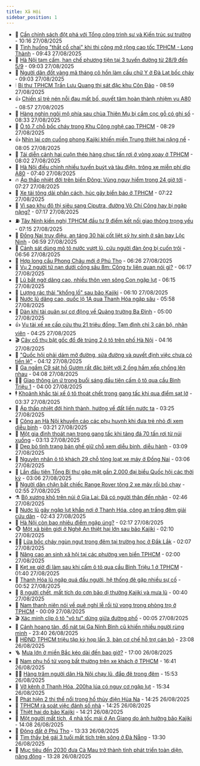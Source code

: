 ```yaml
---
title: Xã Hội
sidebar_position: 1
---
```


<!-- dantri-xa-hoi:START -->
- 🫣 [Cần chính sách đột phá với Tổng công trình sư và Kiến trúc sư trưởng](https://dantri.com.vn/xa-hoi/can-chinh-sach-dot-pha-voi-tong-cong-trinh-su-va-kien-truc-su-truong-20250827170844960.htm) - 10:16 27/08/2025
- 💼 [Tình huống &quot;thắt cổ chai&quot; khi thi công mở rộng cao tốc TPHCM - Long Thành](https://dantri.com.vn/xa-hoi/tinh-huong-that-co-chai-khi-thi-cong-mo-rong-cao-toc-tphcm-long-thanh-20250827162014538.htm) - 09:43 27/08/2025
- 🎊 [Hà Nội tạm cấm, hạn chế phương tiện tại 3 tuyến đường từ 28/9 đến 5/9](https://dantri.com.vn/xa-hoi/ha-noi-tam-cam-han-che-phuong-tien-tai-3-tuyen-duong-tu-289-den-59-20250827155238470.htm) - 09:03 27/08/2025
- 🙉 [Người dân đốt vàng mã tháng cô hồn làm cầu chữ Y ở Đà Lạt bốc cháy](https://dantri.com.vn/xa-hoi/nguoi-dan-dot-vang-ma-thang-co-hon-lam-cau-chu-y-o-da-lat-boc-chay-20250827154725767.htm) - 09:03 27/08/2025
- 🕯 [Bí thư TPHCM Trần Lưu Quang thị sát đặc khu Côn Đảo](https://dantri.com.vn/xa-hoi/bi-thu-tphcm-tran-luu-quang-thi-sat-dac-khu-con-dao-20250827121156735.htm) - 08:59 27/08/2025
- 👍 [Chiến sĩ trẻ nén nỗi đau mất bố, quyết tâm hoàn thành nhiệm vụ A80](https://dantri.com.vn/xa-hoi/chien-si-tre-nen-noi-dau-mat-bo-quyet-tam-hoan-thanh-nhiem-vu-a80-20250827154155292.htm) - 08:57 27/08/2025
- 🤖 [Hàng nghìn ngôi mộ phía sau chùa Thiên Mụ bị cắm cọc gỗ có ghi số](https://dantri.com.vn/xa-hoi/hang-nghin-ngoi-mo-phia-sau-chua-thien-mu-bi-cam-coc-go-co-ghi-so-20250827151126932.htm) - 08:33 27/08/2025
- 🙉 [Ô tô 7 chỗ bốc cháy trong Khu Công nghệ cao TPHCM](https://dantri.com.vn/xa-hoi/o-to-7-cho-boc-chay-trong-khu-cong-nghe-cao-tphcm-20250827151250745.htm) - 08:29 27/08/2025
- 👍 [Nhìn lại cơn cuồng phong Kajiki khiến miền Trung thiệt hại nặng nề](https://dantri.com.vn/xa-hoi/nhin-lai-con-cuong-phong-kajiki-khien-mien-trung-thiet-hai-nang-ne-20250827142023374.htm) - 08:05 27/08/2025
- 🗽 [Tái diễn cảnh hai cuộn thép hàng chục tấn rơi ở vòng xoay ở TPHCM](https://dantri.com.vn/xa-hoi/tai-dien-canh-hai-cuon-thep-hang-chuc-tan-roi-o-vong-xoay-o-tphcm-20250827143914631.htm) - 08:02 27/08/2025
- 🗽 [Hà Nội điều chỉnh nhiều tuyến buýt và tàu điện, trông xe miễn phí dịp A80](https://dantri.com.vn/xa-hoi/ha-noi-dieu-chinh-nhieu-tuyen-buyt-va-tau-dien-trong-xe-mien-phi-dip-a80-20250827114456809.htm) - 07:40 27/08/2025
- 🔥 [Áp thấp nhiệt đới trên biển Đông: Vùng nguy hiểm trong 24 giờ tới](https://dantri.com.vn/xa-hoi/ap-thap-nhiet-doi-tren-bien-dong-vung-nguy-hiem-trong-24-gio-toi-20250827141924299.htm) - 07:27 27/08/2025
- 🦒 [Xe tải tông dải phân cách, húc gãy biển báo ở TPHCM](https://dantri.com.vn/xa-hoi/xe-tai-tong-dai-phan-cach-huc-gay-bien-bao-o-tphcm-20250827141912727.htm) - 07:22 27/08/2025
- 🧐 [Vì sao khu đô thị siêu sang Ciputra, đường Võ Chí Công hay bị ngập nặng?](https://dantri.com.vn/xa-hoi/vi-sao-khu-do-thi-sieu-sang-ciputra-duong-vo-chi-cong-hay-bi-ngap-nang-20250827135756236.htm) - 07:17 27/08/2025
- ⛽️ [Tây Ninh kiến nghị TPHCM đầu tư 9 điểm kết nối giao thông trọng yếu](https://dantri.com.vn/xa-hoi/tay-ninh-kien-nghi-tphcm-dau-tu-9-diem-ket-noi-giao-thong-trong-yeu-20250827114048089.htm) - 07:15 27/08/2025
- 🚀 [Đồng Nai truy điệu, an táng 30 hài cốt liệt sỹ hy sinh ở sân bay Lộc Ninh](https://dantri.com.vn/xa-hoi/dong-nai-truy-dieu-an-tang-30-hai-cot-liet-sy-hy-sinh-o-san-bay-loc-ninh-20250827122417485.htm) - 06:59 27/08/2025
- 🦒 [Cảnh sát dùng mô tô nước vượt lũ, cứu người đàn ông bị cuốn trôi](https://dantri.com.vn/xa-hoi/canh-sat-dung-mo-to-nuoc-vuot-lu-cuu-nguoi-dan-ong-bi-cuon-troi-20250827134328057.htm) - 06:56 27/08/2025
- 🦅 [Hợp long cầu Phong Châu mới ở Phú Thọ](https://dantri.com.vn/xa-hoi/hop-long-cau-phong-chau-moi-o-phu-tho-20250827132135513.htm) - 06:26 27/08/2025
- 🚀 [Vụ 2 người tử nạn dưới cống sâu 8m: Công ty liên quan nói gì?](https://dantri.com.vn/xa-hoi/vu-2-nguoi-tu-nan-duoi-cong-sau-8m-cong-ty-lien-quan-noi-gi-20250826174235644.htm) - 06:17 27/08/2025
- 🦅 [Lũ bất ngờ dâng cao, nhiều thôn ven sông Con ngập lụt](https://dantri.com.vn/xa-hoi/lu-bat-ngo-dang-cao-nhieu-thon-ven-song-con-ngap-lut-20250827125747247.htm) - 06:15 27/08/2025
- 🤠 [Lượng rác thải &quot;khổng lồ&quot; sau bão Kajiki](https://dantri.com.vn/xa-hoi/luong-rac-thai-khong-lo-sau-bao-kajiki-20250827124605860.htm) - 06:10 27/08/2025
- 💄 [Nước lũ dâng cao, quốc lộ 1A qua Thanh Hóa ngập sâu](https://dantri.com.vn/xa-hoi/nuoc-lu-dang-cao-quoc-lo-1a-qua-thanh-hoa-ngap-sau-20250827121214448.htm) - 05:58 27/08/2025
- 🥷 [Dàn khí tài quân sự cơ động về Quảng trường Ba Đình](https://dantri.com.vn/xa-hoi/dan-khi-tai-quan-su-co-dong-ve-quang-truong-ba-dinh-20250827090531749.htm) - 05:00 27/08/2025
- 👍 [Vụ tài xế xe cấp cứu thu 21 triệu đồng: Tạm đình chỉ 3 cán bộ, nhân viên](https://dantri.com.vn/xa-hoi/vu-tai-xe-xe-cap-cuu-thu-21-trieu-dong-tam-dinh-chi-3-can-bo-nhan-vien-20250827110356373.htm) - 04:25 27/08/2025
- 🎬 [Cây cổ thụ bật gốc đổ đè trúng 2 ô tô trên phố Hà Nội](https://dantri.com.vn/xa-hoi/cay-co-thu-bat-goc-do-de-trung-2-o-to-tren-pho-ha-noi-20250827111018395.htm) - 04:16 27/08/2025
- 🦒 [&quot;Quốc hội phải dám mở đường, sửa đường và quyết định việc chưa có tiền lệ&quot;](https://dantri.com.vn/xa-hoi/quoc-hoi-phai-dam-mo-duong-sua-duong-va-quyet-dinh-viec-chua-co-tien-le-20250827110758291.htm) - 04:12 27/08/2025
- 🌊 [Ga ngầm C9 sát hồ Gươm rất đặc biệt với 2 ống hầm xếp chồng lên nhau](https://dantri.com.vn/xa-hoi/ga-ngam-c9-sat-ho-guom-rat-dac-biet-voi-2-ong-ham-xep-chong-len-nhau-20250827110307740.htm) - 04:08 27/08/2025
- 🧑‍💻 [Giao thông ùn ứ trong buổi sáng đầu tiên cấm ô tô qua cầu Bình Triệu 1](https://dantri.com.vn/xa-hoi/giao-thong-un-u-trong-buoi-sang-dau-tien-cam-o-to-qua-cau-binh-trieu-1-20250827104245546.htm) - 04:00 27/08/2025
- 🕴 [Khoảnh khắc tài xế ô tô thoát chết trong gang tấc khi qua điểm sạt lở](https://dantri.com.vn/xa-hoi/khoanh-khac-tai-xe-o-to-thoat-chet-trong-gang-tac-khi-qua-diem-sat-lo-20250827103019355.htm) - 03:37 27/08/2025
- 🤔 [Áp thấp nhiệt đới hình thành, hướng về đất liền nước ta](https://dantri.com.vn/xa-hoi/ap-thap-nhiet-doi-hinh-thanh-huong-ve-dat-lien-nuoc-ta-20250827102056626.htm) - 03:25 27/08/2025
- 💄 [Công an Hà Nội khuyến cáo các phụ huynh khi đưa trẻ nhỏ đi xem diễu binh](https://dantri.com.vn/xa-hoi/cong-an-ha-noi-khuyen-cao-cac-phu-huynh-khi-dua-tre-nho-di-xem-dieu-binh-20250827101445112.htm) - 03:21 27/08/2025
- 🧠 [Một gia đình thoát nạn trong gang tấc khi tảng đá 70 tấn rơi từ núi xuống](https://dantri.com.vn/xa-hoi/mot-gia-dinh-thoat-nan-trong-gang-tac-khi-tang-da-70-tan-roi-tu-nui-xuong-20250827094839123.htm) - 03:13 27/08/2025
- 🦣 [Dẹp bỏ tình trạng bán ghế giữ chỗ xem diễu binh, diễu hành](https://dantri.com.vn/xa-hoi/dep-bo-tinh-trang-ban-ghe-giu-cho-xem-dieu-binh-dieu-hanh-20250827095918892.htm) - 03:09 27/08/2025
- 💫 [Nguyên nhân ô tô khách 29 chỗ tông loạt xe máy ở Đồng Nai](https://dantri.com.vn/xa-hoi/nguyen-nhan-o-to-khach-29-cho-tong-loat-xe-may-o-dong-nai-20250827082902068.htm) - 03:06 27/08/2025
- 🚀 [Lần đầu tiên Tổng Bí thư gặp mặt gần 2.000 đại biểu Quốc hội các thời kỳ](https://dantri.com.vn/xa-hoi/lan-dau-tien-tong-bi-thu-gap-mat-gan-2000-dai-bieu-quoc-hoi-cac-thoi-ky-20250827095550853.htm) - 03:06 27/08/2025
- 🤔 [Người dân chặn bắt chiếc Range Rover tông 2 xe máy rồi bỏ chạy](https://dantri.com.vn/xa-hoi/nguoi-dan-chan-bat-chiec-range-rover-tong-2-xe-may-roi-bo-chay-20250827091054977.htm) - 02:55 27/08/2025
- ⚗️ [Bộ xương khô trên núi ở Gia Lai: Đã có người thân đến nhận](https://dantri.com.vn/xa-hoi/bo-xuong-kho-tren-nui-o-gia-lai-da-co-nguoi-than-den-nhan-20250827055344047.htm) - 02:46 27/08/2025
- 🫶 [Nước lũ gây ngập lụt khắp nơi ở Thanh Hóa, công an trắng đêm giải cứu dân](https://dantri.com.vn/xa-hoi/nuoc-lu-gay-ngap-lut-khap-noi-o-thanh-hoa-cong-an-trang-dem-giai-cuu-dan-20250827090336387.htm) - 02:43 27/08/2025
- 🌮 [Hà Nội còn bao nhiêu điểm ngập úng?](https://dantri.com.vn/xa-hoi/ha-noi-con-bao-nhieu-diem-ngap-ung-20250827084304578.htm) - 02:17 27/08/2025
- 🐵 [Một xã biên giới ở Nghệ An thiệt hại lớn sau bão Kajiki](https://dantri.com.vn/xa-hoi/mot-xa-bien-gioi-o-nghe-an-thiet-hai-lon-sau-bao-kajiki-20250827070645852.htm) - 02:10 27/08/2025
- 🧑‍🏫 [Lửa bốc cháy ngùn ngụt trong đêm tại trường học ở Đắk Lắk](https://dantri.com.vn/xa-hoi/lua-boc-chay-ngun-ngut-trong-dem-tai-truong-hoc-o-dak-lak-20250827080300981.htm) - 02:07 27/08/2025
- 💫 [Nâng cao an sinh xã hội tại các phường ven biển TPHCM](https://dantri.com.vn/xa-hoi/nang-cao-an-sinh-xa-hoi-tai-cac-phuong-ven-bien-tphcm-20250826224224986.htm) - 02:00 27/08/2025
- 🦩 [Kẹt xe giờ đi làm sau khi cấm ô tô qua cầu Bình Triệu 1 ở TPHCM](https://dantri.com.vn/xa-hoi/ket-xe-gio-di-lam-sau-khi-cam-o-to-qua-cau-binh-trieu-1-o-tphcm-20250827082105812.htm) - 01:40 27/08/2025
- 🦄 [Thanh Hóa lũ ngập quá đầu người, hệ thống đê gặp nhiều sự cố](https://dantri.com.vn/xa-hoi/thanh-hoa-lu-ngap-qua-dau-nguoi-he-thong-de-gap-nhieu-su-co-20250827070016168.htm) - 00:52 27/08/2025
- 💂 [8 người chết, mất tích do cơn bão dị thường Kajiki và mưa lũ](https://dantri.com.vn/xa-hoi/8-nguoi-chet-mat-tich-do-con-bao-di-thuong-kajiki-va-mua-lu-20250827072718134.htm) - 00:40 27/08/2025
- 💄 [Nam thanh niên nói về quê nghỉ lễ rồi tử vong trong phòng trọ ở TPHCM](https://dantri.com.vn/xa-hoi/nam-thanh-nien-noi-ve-que-nghi-le-roi-tu-vong-trong-phong-tro-o-tphcm-20250827005651082.htm) - 00:09 27/08/2025
- 🎬 [Xác minh clip ô tô &quot;vô tư&quot; dừng giữa đường phố](https://dantri.com.vn/xa-hoi/xac-minh-clip-o-to-vo-tu-dung-giua-duong-pho-20250827065139417.htm) - 00:05 27/08/2025
- 👀 [Cảnh hoang tàn, đổ nát tại Ga Ninh Bình cũ khiến nhiều người rùng mình](https://dantri.com.vn/xa-hoi/canh-hoang-tan-do-nat-tai-ga-ninh-binh-cu-khien-nhieu-nguoi-rung-minh-20250827010123594.htm) - 23:40 26/08/2025
- 💃 [HĐND TPHCM triệu tập kỳ họp lần 3, bàn cơ chế hỗ trợ cán bộ](https://dantri.com.vn/xa-hoi/hdnd-tphcm-trieu-tap-ky-hop-lan-3-ban-co-che-ho-tro-can-bo-20250826205105371.htm) - 23:08 26/08/2025
- 🪜 [Mưa lớn ở miền Bắc kéo dài đến bao giờ?](https://dantri.com.vn/xa-hoi/mua-lon-o-mien-bac-keo-dai-den-bao-gio-20250826215352909.htm) - 17:00 26/08/2025
- 📝 [Nam phụ hồ tử vong bất thường trên xe khách ở TPHCM](https://dantri.com.vn/xa-hoi/nam-phu-ho-tu-vong-bat-thuong-tren-xe-khach-o-tphcm-20250826231843579.htm) - 16:41 26/08/2025
- 🧑‍💻 [Hàng trăm người dân Hà Nội chạy lũ, đắp đê trong đêm](https://dantri.com.vn/xa-hoi/hang-tram-nguoi-dan-ha-noi-chay-lu-dap-de-trong-dem-20250826224421757.htm) - 15:53 26/08/2025
- 👺 [Vỡ kênh ở Thanh Hóa, 200ha lúa có nguy cơ ngập lụt](https://dantri.com.vn/xa-hoi/vo-kenh-o-thanh-hoa-200ha-lua-co-nguy-co-ngap-lut-20250826222647600.htm) - 15:34 26/08/2025
- 🌮 [Phát hiện 2 thi thể nổi trong hồ thủy điện Hủa Na](https://dantri.com.vn/xa-hoi/phat-hien-2-thi-the-noi-trong-ho-thuy-dien-hua-na-20250826195353520.htm) - 14:25 26/08/2025
- 🤭 [TPHCM rà soát việc đánh số nhà](https://dantri.com.vn/xa-hoi/tphcm-ra-soat-viec-danh-so-nha-20250826204504716.htm) - 14:25 26/08/2025
- 💪 [Thiệt hại do bão Kajiki](https://dantri.com.vn/xa-hoi/thiet-hai-do-bao-kajiki-20250826204946152.htm) - 14:21 26/08/2025
- 🧰 [Một người mất tích, 4 nhà tốc mái ở An Giang do ảnh hưởng bão Kajiki](https://dantri.com.vn/xa-hoi/mot-nguoi-mat-tich-4-nha-toc-mai-o-an-giang-do-anh-huong-bao-kajiki-20250826202122644.htm) - 14:08 26/08/2025
- 🤡 [Động đất ở Phú Thọ](https://dantri.com.vn/xa-hoi/dong-dat-o-phu-tho-20250826201856985.htm) - 13:33 26/08/2025
- 🦆 [Tìm thấy bé gái 3 tuổi mất tích trên sông ở Đà Nẵng](https://dantri.com.vn/xa-hoi/tim-thay-be-gai-3-tuoi-mat-tich-tren-song-o-da-nang-20250826200420388.htm) - 13:30 26/08/2025
- 🦍 [Mục tiêu đến 2030 đưa Cà Mau trở thành tỉnh phát triển toàn diện, năng động](https://dantri.com.vn/xa-hoi/muc-tieu-den-2030-dua-ca-mau-tro-thanh-tinh-phat-trien-toan-dien-nang-dong-20250826161851795.htm) - 13:28 26/08/2025<!-- dantri-xa-hoi:END -->
